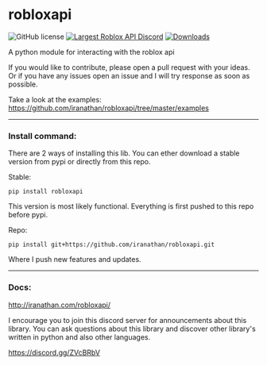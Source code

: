 # robloxapi

![GitHub license](https://img.shields.io/badge/license-MIT-blue.svg)
[![Largest Roblox API Discord](https://img.shields.io/discord/332692436478590986.svg?style=popout)](https://discord.gg/ZVcBRbV)
[![Downloads](http://pepy.tech/badge/robloxapi)](http://pepy.tech/project/robloxapi)

A python module for interacting with the roblox api

If you would like to contribute, please open a pull request with your ideas. 
Or if you have any issues open an issue and I will try response as soon as possible.

Take a look at the examples: https://github.com/iranathan/robloxapi/tree/master/examples
***

### Install command:
There are 2 ways of installing this lib. You can ether download a stable version from pypi or directly from this repo.

Stable:

```pip install robloxapi```

This version is most likely functional.
Everything is first pushed to this repo before pypi.

Repo:

```pip install git+https://github.com/iranathan/robloxapi.git ```

Where I push new features and updates.
***

### Docs:

http://iranathan.com/robloxapi/

I encourage you to join this discord server for announcements about this library. 
You can ask questions about this library and discover other library's written in python and also other languages.

https://discord.gg/ZVcBRbV